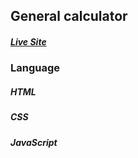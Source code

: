 
## General calculator
##### [Live Site](https://sawdahoque234.github.io/calculator/)
### Language
##### HTML
##### CSS
##### JavaScript
